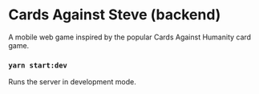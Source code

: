 # Cards Against Steve (backend)
A mobile web game inspired by the popular Cards Against Humanity card game.

### `yarn start:dev`

Runs the server in development mode.<br />
